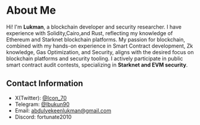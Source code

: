 # About Me
Hi! I'm **Lukman**, a blockchain developer and security researcher. 
I have experience with Solidity,Cairo,and Rust, reflecting my knowledge of Ethereum and Starknet blockchain platforms.
My passion for blockchain, combined with my hands-on experience in Smart Contract development, Zk knowledge, Gas Optimization, and Security, aligns with the desired focus on blockchain platforms and security tooling.
I actively participate in public smart contract audit contests, specializing in **Starknet and EVM security**.  

## Contact Information
- X(Twitter): [@Icon_70](https://x.com/Icon_70)
- Telegram: [@Ibukun90](https://t.me/Ibukun90)
- Email: [abdulyekeenlukman@gmail.com](mailto:abdulyekeenlukman@gmail@gmail.com)
- Discord: fortunate2010
